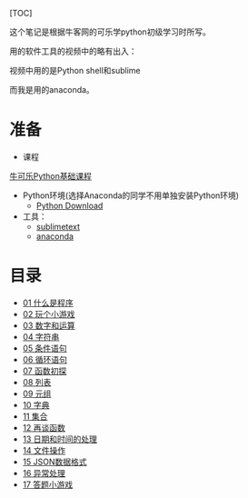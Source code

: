 [TOC]

这个笔记是根据牛客网的可乐学python初级学习时所写。

用的软件工具的视频中的略有出入：

视频中用的是Python shell和sublime

而我是用的anaconda。



# 准备

- 课程

[牛可乐Python基础课程](https://www.nowcoder.com/courses/cover/vod/205)

- Python环境(选择Anaconda的同学不用单独安装Python环境)
  - [Python Download](https://www.python.org/downloads/)
- 工具：
  - [sublimetext](http://www.sublimetext.com/)
  - [anaconda](https://www.anaconda.com/download/)

# 目录

- [01 什么是程序](01/WhatIsComputerProgram.md)
- [02 玩个小游戏 ](02/Guess_Number.md)
- [03 数字和运算](03/NumbersAndOperations.md)
- [04 字符串](04/String.md)
- [05 条件语句](05/ConditionExpression.md)
- [06 循环语句](06/Loop.md)
- [07 函数初探](07/Function.md)
- [08 列表 ](08/List.md)
- [09 元组](09/tuple.md)
- [10 字典](10/dict.md)
- [11 集合](11/set.md)
- [12 再谈函数](12/functionAgain.md)
- [13 日期和时间的处理](13/DateTimeCalendar.md)
- [14 文件操作](14/File.md)
- [15 JSON数据格式](15/Json.md)
- [16 异常处理](16/Exception.md)
- [17 答题小游戏](17/IntergratedExercises.md)



